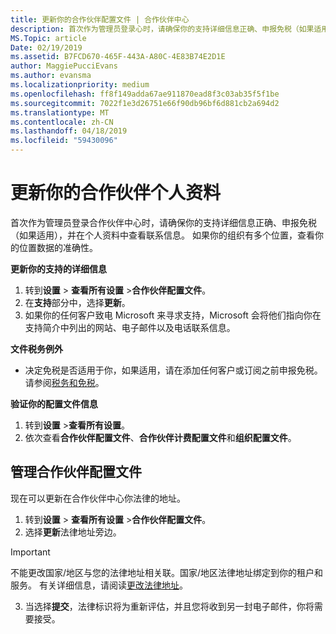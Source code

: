 ```yaml
---
title: 更新你的合作伙伴配置文件 | 合作伙伴中心
description: 首次作为管理员登录心时，请确保你的支持详细信息正确、申报免税（如果适用），并在个人资料中查看联系信息。
MS.Topic: article
Date: 02/19/2019
ms.assetid: B7FCD670-465F-443A-A80C-4E83B74E2D1E
author: MaggiePucciEvans
ms.author: evansma
ms.localizationpriority: medium
ms.openlocfilehash: ff8f149adda67ae911870ead8f3c03ab35f5f1be
ms.sourcegitcommit: 7022f1e3d26751e66f90db96bf6d881cb2a694d2
ms.translationtype: MT
ms.contentlocale: zh-CN
ms.lasthandoff: 04/18/2019
ms.locfileid: "59430096"
---
```

# <a name="update-your-partner-profile"></a>更新你的合作伙伴个人资料


首次作为管理员登录合作伙伴中心时，请确保你的支持详细信息正确、申报免税（如果适用），并在个人资料中查看联系信息。 如果你的组织有多个位置，查看你的位置数据的准确性。

**更新你的支持的详细信息**

1.  转到**设置** &gt; **查看所有设置** &gt;**合作伙伴配置文件**。
2.  在**支持**部分中，选择**更新**。
3.  如果你的任何客户致电 Microsoft 来寻求支持，Microsoft 会将他们指向你在支持简介中列出的网站、电子邮件以及电话联系信息。

**文件税务例外**

-   决定免税是否适用于你，如果适用，请在添加任何客户或订阅之前申报免税。 请参阅[税务和免税](tax-and-tax-exemptions.md)。

**验证你的配置文件信息**

1.  转到**设置** &gt;**查看所有设置**。 
2.  依次查看**合作伙伴配置文件**、**合作伙伴计费配置文件**和**组织配置文件**。

## <a name="manage-your-partner-profile"></a>管理合作伙伴配置文件 

现在可以更新在合作伙伴中心你法律的地址。

1. 转到**设置** &gt; **查看所有设置** &gt;**合作伙伴配置文件**。
2. 选择**更新**法律地址旁边。 

>[!Important]
>不能更改国家/地区与您的法律地址相关联。国家/地区法律地址绑定到你的租户和服务。 有关详细信息，请阅读[更改法律地址](https://docs.microsoft.com/office365/admin/manage/change-address-contact-and-more?view=o365-worldwide)。

3. 当选择**提交**，法律标识将为重新评估，并且您将收到另一封电子邮件，你将需要接受。



 



